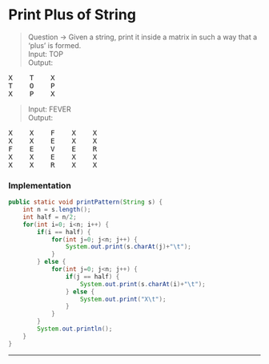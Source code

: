 # Print Plus of String
> Question -> Given a string, print it inside a matrix in such a way that a ‘plus’ is formed.     
> Input: TOP      
> Output:   
<pre>
X    T    X
T    O    P
X    P    X
</pre>
> Input: FEVER    
> Output:
<pre>
X    X    F    X    X
X    X    E    X    X
F    E    V    E    R
X    X    E    X    X
X    X    R    X    X
</pre>

### Implementation
```java
public static void printPattern(String s) {
    int n = s.length();
    int half = n/2;
    for(int i=0; i<n; i++) {
        if(i == half) {
            for(int j=0; j<n; j++) {
                System.out.print(s.charAt(j)+"\t");
            }
        } else {
            for(int j=0; j<n; j++) {
                if(j == half) {
                    System.out.print(s.charAt(i)+"\t");
                } else {
                    System.out.print("X\t");
                }
            }
        }
        System.out.println();
    }
}
```
---

